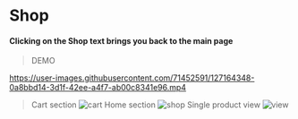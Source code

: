 # Shop

#### Clicking on the Shop text brings you back to the main page

>DEMO

https://user-images.githubusercontent.com/71452591/127164348-0a8bbd14-3d1f-42ee-a4f7-ab00c8341e96.mp4


 >Cart section
![cart](https://user-images.githubusercontent.com/71452591/127163486-fbcba2b8-a401-4ede-99c5-fa16c7da4a30.png)
 >Home section
![shop](https://user-images.githubusercontent.com/71452591/127163495-91089567-2d47-406d-b8ba-ed6073f12e47.png)
 >Single product view
![view](https://user-images.githubusercontent.com/71452591/127163507-eb6ef4d9-9378-4f49-ba1a-c1a1a2c2cad5.png)
